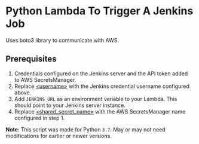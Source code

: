 # Python Lambda To Trigger A Jenkins Job

Uses boto3 library to communicate with AWS.

## Prerequisites

1. Credentials configured on the Jenkins server and the API token added to AWS SecretsManager.
2. Replace [\<username\>](job_runner.py) with the Jenkins credential username configured above.
3. Add `JENKINS_URL` as an environment variable to your Lambda. This should point to your Jenkins server instance.
4. Replace [\<shared_secret_name\>](pull_secret.py) with the AWS SecretsManager name configured in step 1.

<b>Note</b>: This script was made for Python `3.7`. May or may not need modifications for earlier or newer versions.